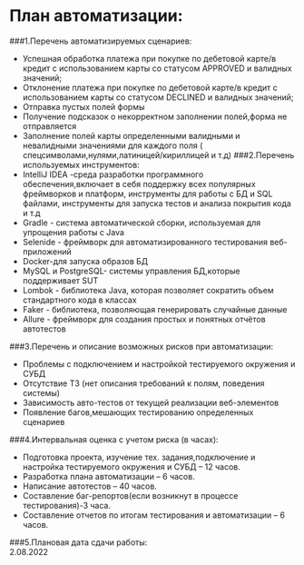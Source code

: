 # План автоматизации:

###1.Перечень автоматизируемых сценариев:
- Успешная обработка платежа при покупке по дебетовой карте/в кредит с использованием карты со статусом APPROVED и валидных значений;
- Отклонение платежа при покупке по дебетовой карте/в кредит с использованием карты со статусом DECLINED и валидных значений; 
- Отправка пустых полей формы
- Получение подсказок о некорректном заполнении полей,форма не отправляется
- Заполнение полей карты определенными валидными и невалидными значениями для каждого поля ( спецсимволами,нулями,латиницей/кириллицей и т.д)
###2.Перечень используемых инструментов:
- IntelliJ IDEA -среда разработки программного обеспечения,включает в себя поддержку всех популярных фреймворков и платформ, инструменты для работы с БД и SQL файлами, инструменты для запуска тестов и анализа покрытия кода и т.д
- Gradle - система автоматической сборки, используемая для упрощения работы с Java
- Selenide - фреймворк для автоматизированного тестирования веб-приложений
- Docker-для запуска образов БД
- MySQL и PostgreSQL- системы управления БД,которые поддерживает SUT
- Lombok - библиотека Java, которая позволяет сократить объем стандартного кода в классах
- Faker - библиотека, позволяющая генерировать случайные данные
- Allure - фреймворк для создания простых и понятных отчётов автотестов

###3.Перечень и описание возможных рисков при автоматизации:
- Проблемы с подключением и настройкой тестируемого окружения и СУБД
- Отсутствие ТЗ (нет описания требований к полям, поведения системы)
- Зависимость авто-тестов от текущей реализации веб-элементов 
- Появление багов,мешающих тестированию определенных сценариев

###4.Интервальная оценка с учетом риска (в часах):
- Подготовка проекта, изучение тех. задания,подключение и настройка тестируемого окружения и СУБД – 12 часов.
- Разработка плана автоматизации – 6 часов.
- Написание автотестов – 40 часов.
- Составление баг-репортов(если возникнут в процессе тестирования)-3 часа.
- Составление отчетов по итогам тестирования и автоматизации – 6 часов.

###5.Плановая дата сдачи работы:    
   2.08.2022